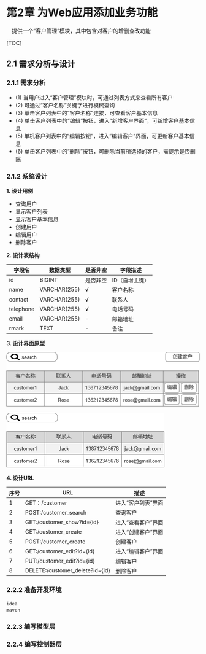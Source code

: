 # 第2章 为Web应用添加业务功能

&emsp;提供一个“客户管理”模块，其中包含对客户的增删查改功能

[TOC]

## 2.1 需求分析与设计

### 2.1.1 需求分析
- (1) 当用户进入“客户管理”模块时，可通过列表方式来查看所有客户
- (2) 可通过“客户名称”关键字进行模糊查询
- (3) 单击客户列表中的“客户名称”连接，可查看客户基本信息
- (4) 单击客户列表中的“编辑”按钮，进入”新增客户界面“，可新增客户基本信息
- (5) 单机客户列表中的“编辑按钮”，进入”编辑客户“界面，可更新客户基本信息
- (6) 单击客户列表中的“删除”按钮，可删除当前所选择的客户，需提示是否删除


### 2.1.2 系统设计
**1. 设计用例**
- 查询用户
- 显示客户列表
- 显示客户基本信息
- 创建用户
- 编辑用户
- 删除客户

**2. 设计表结构**

| 字段名| 数据类型 |  是否非空| 字段描述|
| --- | --- | --- | --- |
| id| BIGINT |  是否非空| ID（自增主键）|
| name| VARCHAR(255) |  √ | 客户名称|
| contact| VARCHAR(255) |  √ | 联系人|
| telephone| VARCHAR(255) |  √ | 电话号码|
| email| VARCHAR(255) |  - | 邮箱地址|
| rmark| TEXT |  - | 备注|

**3. 设计界面原型**

![用户管理](./assert/manage.png)

![查看管理](./assert/scan.png)

**4. 设计URL**

| 序号| URL | 描述| 
| --- | --- | --- |
| 1 | GET：/customer | 进入“客户列表”界面 |
|  2| POST:/customer_search | 查询客户 |
| 3 | GET:/customer_show?id={id} | 进入“查看客户”界面 |
| 4 | GET:/customer_create | 进入“创建客户”界面 |
| 5 | POST:/customer_create | 创建客户 |
| 6 | GET:/customer_edit?id={id} | 进入“编辑客户”界面 |
| 7 |  PUT:/customer_edit?id={id}|  编辑客户|
| 8 | DELETE:/customer_delete?id={id} | 删除客户 |

### 2.2.2 准备开发环境
    idea
    maven 
    
### 2.2.3 编写模型层

### 2.2.4 编写控制器层

